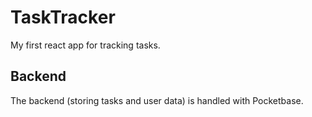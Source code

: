 # TaskTracker
My first react app for tracking tasks.
## Backend
The backend (storing tasks and user data) is handled with Pocketbase.

